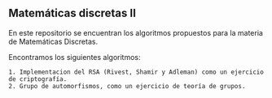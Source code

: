 ## Matemáticas discretas II

En este repositorio se encuentran los algoritmos propuestos para la materia de Matemáticas Discretas. 
<br>

Encontramos los siguientes algoritmos: 

    1. Implementacion del RSA (Rivest, Shamir y Adleman) como un ejercicio de criptografía. 
    2. Grupo de automorfismos, como un ejercicio de teoría de grupos. 
